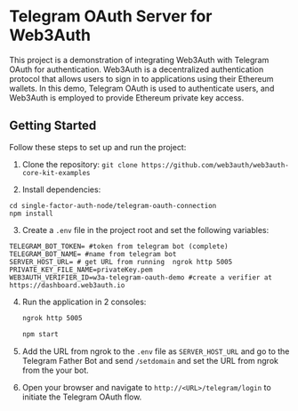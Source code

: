 # Telegram OAuth Server for Web3Auth

This project is a demonstration of integrating Web3Auth with Telegram OAuth for authentication. Web3Auth is a decentralized authentication protocol that allows users to sign in to applications using their Ethereum wallets. In this demo, Telegram OAuth is used to authenticate users, and Web3Auth is employed to provide Ethereum private key access.

## Getting Started

Follow these steps to set up and run the project:

1. Clone the repository:
`git clone https://github.com/web3auth/web3auth-core-kit-examples`

2. Install dependencies:
```
cd single-factor-auth-node/telegram-oauth-connection
npm install
```

3. Create a `.env` file in the project root and set the following variables:

```env
TELEGRAM_BOT_TOKEN= #token from telegram bot (complete) 
TELEGRAM_BOT_NAME= #name from telegram bot
SERVER_HOST_URL= # get URL from running  ngrok http 5005
PRIVATE_KEY_FILE_NAME=privateKey.pem
WEB3AUTH_VERIFIER_ID=w3a-telegram-oauth-demo #create a verifier at https://dashboard.web3auth.io
```

4. Run the application in 2 consoles:

   ```bash
   ngrok http 5005 
   ```

   ```bash
   npm start
   ```
4. Add the URL from ngrok to the `.env` file as `SERVER_HOST_URL` and go to the Telegram Father Bot and send `/setdomain` and set the URL from ngrok from the your bot.

5. Open your browser and navigate to `http://<URL>/telegram/login` to initiate the Telegram OAuth flow. 
